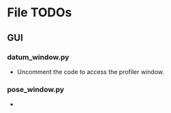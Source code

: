 # File TODOs 

## GUI

### datum_window.py

- Uncomment the code to access the profiler window.

### pose_window.py

- 

